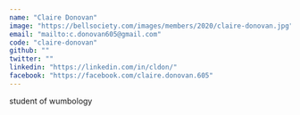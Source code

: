 ```yaml
---
name: "Claire Donovan"
image: "https://bellsociety.com/images/members/2020/claire-donovan.jpg"
email: "mailto:c.donovan605@gmail.com"
code: "claire-donovan"
github: ""
twitter: ""
linkedin: "https://linkedin.com/in/cldon/"
facebook: "https://facebook.com/claire.donovan.605"
---
```

student of wumbology